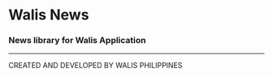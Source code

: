 # Walis News
### News library for Walis Application

* * *
CREATED AND DEVELOPED BY WALIS PHILIPPINES